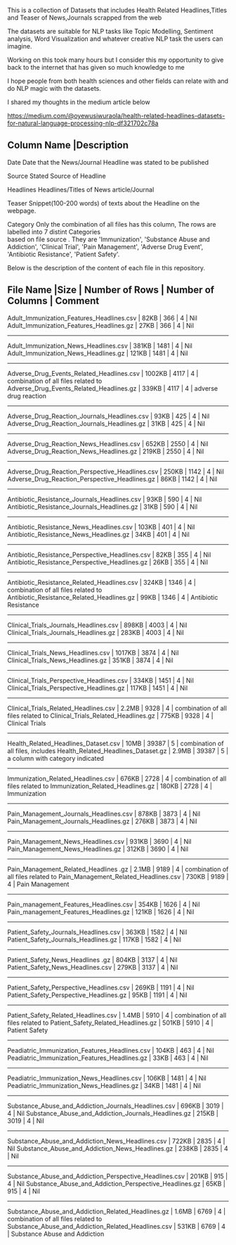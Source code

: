 This is a collection of Datasets that includes Health Related Headlines,Titles and Teaser of News,Journals scrapped from the web

The datasets are suitable for NLP tasks like Topic Modelling, Sentiment analysis, Word Visualization and whatever creative NLP task the users can imagine.

Working on this took many hours but I consider this my opportunity to give back to the internet that has given so much knowledge to me

I hope people from both health sciences and other fields can relate with and do NLP magic with the datasets.

I shared my thoughts in the medium article below

https://medium.com/@oyewusiwuraola/health-related-headlines-datasets-for-natural-language-processing-nlp-df321702c78a


Column Name           |Description
----------------------------------------------
Date                   Date that the News/Journal Headline was stated to be published

Source                 Stated Source of Headline

Headlines              Headlines/Titles of News article/Journal

Teaser                 Snippet(100-200 words) of texts about the Headline on the webpage.

Category               Only the combination of all files has this column, 
                       The rows are labelled into 7 distint Categories                              
                       based on file source . They are
                       'Immunization', 'Substance Abuse and Addiction', 'Clinical Trial',
                       'Pain Management', 'Adverse Drug Event', 'Antibiotic Resistance',
                       'Patient Safety'.


Below is the description of the content of each file in this repository.

File Name                                 |Size             |  Number of Rows    | Number of Columns  |  Comment 
-------------------------------------------------------------------------------------------------------------
Adult_Immunization_Features_Headlines.csv	| 82KB            |   366              | 4                | Nil
Adult_Immunization_Features_Headlines.gz  | 27KB            |	 366               | 4                | Nil
___________________________________________________________________________________________________________________
Adult_Immunization_News_Headlines.csv	    | 381KB           |   1481             | 4                | Nil
Adult_Immunization_News_Headlines.gz      | 121KB           |   1481             | 4                | Nil	
___________________________________________________________________________________________________________________
Adverse_Drug_Events_Related_Headlines.csv	| 1002KB         |  4117              | 4     | combination of all files related to 
Adverse_Drug_Events_Related_Headlines.gz	| 339KB          |  4117              | 4     | adverse drug reaction
___________________________________________________________________________________________________________________
Adverse_Drug_Reaction_Journals_Headlines.csv	| 93KB         |  425              | 4                | Nil
Adverse_Drug_Reaction_Journals_Headlines.gz	  | 31KB         |  425              | 4                | Nil
____________________________________________________________________________________________________________________
Adverse_Drug_Reaction_News_Headlines.csv	| 652KB             |  2550              | 4                 | Nil
Adverse_Drug_Reaction_News_Headlines.gz	  | 219KB             |  2550              | 4                 | Nil
____________________________________________________________________________________________________________________
Adverse_Drug_Reaction_Perspective_Headlines.csv	| 250KB       |  1142               | 4                 | Nil
Adverse_Drug_Reaction_Perspective_Headlines.gz  | 86KB        |  1142               | 4                 | Nil
____________________________________________________________________________________________________________________
Antibiotic_Resistance_Journals_Headlines.csv | 93KB	         |  590               | 4                 | Nil
Antibiotic_Resistance_Journals_Headlines.gz	 | 31KB          |  590               | 4                 | Nil
____________________________________________________________________________________________________________________
Antibiotic_Resistance_News_Headlines.csv	| 103KB            |  401               | 4                 | Nil
Antibiotic_Resistance_News_Headlines.gz	  | 34KB             |  401               | 4                 | Nil
_____________________________________________________________________________________________________________________
Antibiotic_Resistance_Perspective_Headlines.csv	| 82KB        |  355               | 4                 | Nil
Antibiotic_Resistance_Perspective_Headlines.gz  | 26KB        |  355               | 4                 | Nil
______________________________________________________________________________________________________________________
Antibiotic_Resistance_Related_Headlines.csv	 | 324KB         |  1346            | 4     | combination of all files related to 
Antibiotic_Resistance_Related_Headlines.gz   | 99KB          |  1346            | 4     | Antibiotic Resistance
	
______________________________________________________________________________________________________________________
Clinical_Trials_Journals_Headlines.csv   | 898KB              |  4003               | 4                 | Nil
Clinical_Trials_Journals_Headlines.gz    |  283KB             |  4003               | 4                 | Nil
______________________________________________________________________________________________________________________
Clinical_Trials_News_Headlines.csv	      | 1017KB            |  3874               | 4                 | Nil
Clinical_Trials_News_Headlines.gz         | 351KB             |  3874               | 4                 | Nil
______________________________________________________________________________________________________________________
Clinical_Trials_Perspective_Headlines.csv   | 334KB           |  1451               | 4                 | Nil
Clinical_Trials_Perspective_Headlines.gz    | 117KB           |  1451               | 4                 | Nil	
______________________________________________________________________________________________________________________
Clinical_Trials_Related_Headlines.csv	   | 2.2MB           |  9328               | 4     | combination of all files related to
Clinical_Trials_Related_Headlines.gz     | 775KB           |  9328               | 4     | Clinical Trials
_______________________________________________________________________________________________________________________
Health_Related_Headlines_Dataset.csv    |  10MB            |  39387              | 5      | combination of all files, includes
Health_Related_Headlines_Dataset.gz     |  2.9MB           |  39387              | 5      | a column with category indicated
_______________________________________________________________________________________________________________________
Immunization_Related_Headlines.csv	 | 676KB               |  2728               | 4     | combination of all files related to
Immunization_Related_Headlines.gz	   | 180KB               |  2728               | 4     | Immunization
_______________________________________________________________________________________________________________________
Pain_Management_Journals_Headlines.csv	 | 878KB             |  3873               | 4                 | Nil
Pain_Management_Journals_Headlines.gz    | 276KB             |  3873               | 4                 | Nil
_______________________________________________________________________________________________________________________
Pain_Management_News_Headlines.csv	     | 931KB              |  3690               | 4                 | Nil
Pain_Management_News_Headlines.gz	       | 312KB              |  3690               | 4                 | Nil
_______________________________________________________________________________________________________________________
Pain_Management_Related_Headlines .gz	   | 2.1MB           |  9189               | 4     | combination of all files related to
Pain_Management_Related_Headlines.csv	   | 730KB           |  9189               | 4     | Pain Management
_______________________________________________________________________________________________________________________
Pain_management_Features_Headlines.csv	  | 354KB           |  1626               | 4                 | Nil
Pain_management_Features_Headlines.gz     | 121KB           |  1626               | 4                 | Nil	
_______________________________________________________________________________________________________________________
Patient_Safety_Journals_Headlines.csv	    | 363KB           | 1582               | 4                 | Nil
Patient_Safety_Journals_Headlines.gz      | 117KB           | 1582               | 4                 | Nil
_______________________________________________________________________________________________________________________
Patient_Safety_News_Headlines .gz	        | 804KB          |  3137               | 4                 | Nil
Patient_Safety_News_Headlines.csv         | 279KB          |  3137               | 4                 | Nil	
_______________________________________________________________________________________________________________________
Patient_Safety_Perspective_Headlines.csv    | 269KB          |  1191               | 4                 | Nil	
Patient_Safety_Perspective_Headlines.gz     | 95KB           |  1191               | 4                 | Nil
_______________________________________________________________________________________________________________________
Patient_Safety_Related_Headlines.csv	     | 1.4MB           |  5910             | 4     | combination of all files related to
Patient_Safety_Related_Headlines.gz	       | 501KB           |  5910             | 4     | Patient Safety
_______________________________________________________________________________________________________________________
Peadiatric_Immunization_Features_Headlines.csv	| 104KB     |  463               | 4                 | Nil
Peadiatric_Immunization_Features_Headlines.gz	  | 33KB      |  463               | 4                 | Nil
_______________________________________________________________________________________________________________________
Peadiatric_Immunization_News_Headlines.csv	   | 106KB       |  1481               | 4                 | Nil
Peadiatric_Immunization_News_Headlines.gz	     | 34KB        |  1481               | 4                 | Nil
_______________________________________________________________________________________________________________________
Substance_Abuse_and_Addiction_Journals_Headlines.csv  | 696KB	  |  3019               | 4                 | Nil
Substance_Abuse_and_Addiction_Journals_Headlines.gz	  | 215KB   |  3019               | 4                 | Nil
_______________________________________________________________________________________________________________________
Substance_Abuse_and_Addiction_News_Headlines.csv	  | 722KB     |  2835               | 4                 | Nil
Substance_Abuse_and_Addiction_News_Headlines.gz	    | 238KB     |  2835               | 4                 | Nil
________________________________________________________________________________________________________________________
Substance_Abuse_and_Addiction_Perspective_Headlines.csv	 | 201KB  |  915               | 4                 | Nil
Substance_Abuse_and_Addiction_Perspective_Headlines.gz   | 65KB   |  915               | 4                 | Nil
________________________________________________________________________________________________________________________
Substance_Abuse_and_Addiction_Related_Headlines.gz    | 1.6MB     |  6769        | 4     | combination of all files related to
Substance_Abuse_and_Addiction_Related_Headlines.csv   | 531KB     |  6769        | 4     | Substance Abuse and Addiction



